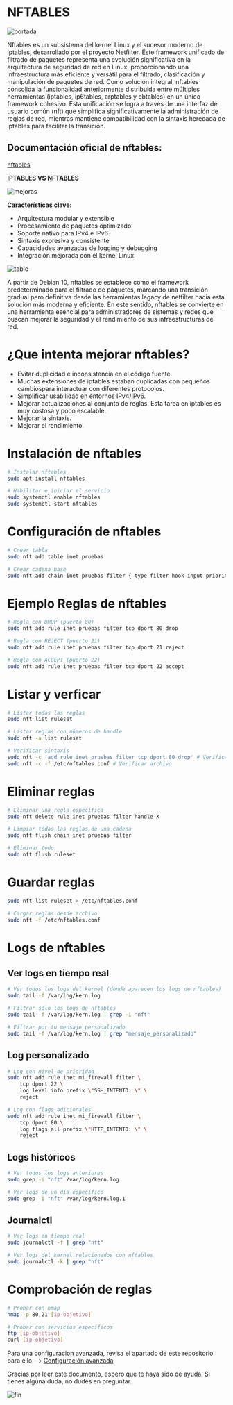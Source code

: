 # NFTABLES
![portada](image-1.png)

Nftables es un subsistema del kernel Linux y el sucesor moderno de iptables, desarrollado por el proyecto Netfilter. Este framework unificado de filtrado de paquetes representa una evolución significativa en la arquitectura de seguridad de red en Linux, proporcionando una infraestructura más eficiente y versátil para el filtrado, clasificación y manipulación de paquetes de red.
Como solución integral, nftables consolida la funcionalidad anteriormente distribuida entre múltiples herramientas (iptables, ip6tables, arptables y ebtables) en un único framework cohesivo. Esta unificación se logra a través de una interfaz de usuario común (nft) que simplifica significativamente la administración de reglas de red, mientras mantiene compatibilidad con la sintaxis heredada de iptables para facilitar la transición.



## Documentación oficial de nftables:

 [nftables](https://wiki.nftables.org/wiki-nftables/index.php/Main_Page)

**IPTABLES VS NFTABLES**

![mejoras](image-2.png)

**Características clave:**
-  Arquitectura modular y extensible
-  Procesamiento de paquetes optimizado
-  Soporte nativo para IPv4 e IPv6- 
-  Sintaxis expresiva y consistente
-  Capacidades avanzadas de logging y debugging
-  Integración mejorada con el kernel Linux

![table](image.png)

A partir de Debian 10, nftables se establece como el framework predeterminado para el filtrado de paquetes, marcando una transición gradual pero definitiva desde las herramientas legacy de netfilter hacia esta solución más moderna y eficiente. En este sentido, nftables se convierte en una herramienta esencial para administradores de sistemas y redes que buscan mejorar la seguridad y el rendimiento de sus infraestructuras de red.

# ¿Que intenta mejorar nftables?

- Evitar duplicidad e inconsistencia en el código fuente.
- Muchas extensiones de iptables estaban duplicadas con pequeños cambiospara interactuar con diferentes protocolos.
- Simplificar usabilidad en entornos IPv4/IPv6.
- Mejorar actualizaciones al conjunto de reglas. Esta tarea en iptables es muy costosa y poco escalable.
- Mejorar la sintaxis.
- Mejorar el rendimiento.


# Instalación de nftables

```bash
# Instalar nftables
sudo apt install nftables

# Habilitar e iniciar el servicio
sudo systemctl enable nftables
sudo systemctl start nftables
```

# Configuración de nftables

```bash
# Crear tabla
sudo nft add table inet pruebas

# Crear cadena base
sudo nft add chain inet pruebas filter { type filter hook input priority 0 \; }
```

# Ejemplo Reglas de nftables

```bash
# Regla con DROP (puerto 80)
sudo nft add rule inet pruebas filter tcp dport 80 drop

# Regla con REJECT (puerto 21)
sudo nft add rule inet pruebas filter tcp dport 21 reject

# Regla con ACCEPT (puerto 22)
sudo nft add rule inet pruebas filter tcp dport 22 accept
```

# Listar y verficar

```bash
# Listar todas las reglas
sudo nft list ruleset

# Listar reglas con números de handle
sudo nft -a list ruleset

# Verificar sintaxis
sudo nft -c 'add rule inet pruebas filter tcp dport 80 drop' # Verificar regla
sudo nft -c -f /etc/nftables.conf # Verificar archivo
```

# Eliminar reglas

```bash
# Eliminar una regla específica
sudo nft delete rule inet pruebas filter handle X

# Limpiar todas las reglas de una cadena
sudo nft flush chain inet pruebas filter

# Eliminar todo
sudo nft flush ruleset
```

# Guardar reglas

```bash
sudo nft list ruleset > /etc/nftables.conf

# Cargar reglas desde archivo
sudo nft -f /etc/nftables.conf
```
# Logs de nftables

## Ver logs en tiempo real

```bash
# Ver todos los logs del kernel (donde aparecen los logs de nftables)
sudo tail -f /var/log/kern.log

# Filtrar solo los logs de nftables
sudo tail -f /var/log/kern.log | grep -i "nft"

# Filtrar por tu mensaje personalizado
sudo tail -f /var/log/kern.log | grep "mensaje_personalizado"

```

## Log personalizado

```bash
# Log con nivel de prioridad
sudo nft add rule inet mi_firewall filter \
    tcp dport 22 \
    log level info prefix \"SSH_INTENTO: \" \
    reject

# Log con flags adicionales
sudo nft add rule inet mi_firewall filter \
    tcp dport 80 \
    log flags all prefix \"HTTP_INTENTO: \" \
    reject
```
## Logs históricos

```bash
# Ver todos los logs anteriores
sudo grep -i "nft" /var/log/kern.log

# Ver logs de un día específico
sudo grep -i "nft" /var/log/kern.log.1
```
## Journalctl

```bash
# Ver logs en tiempo real
sudo journalctl -f | grep "nft"

# Ver logs del kernel relacionados con nftables
sudo journalctl -k | grep "nft"
```


# Comprobación de reglas

```bash
# Probar con nmap
nmap -p 80,21 [ip-objetivo]

# Probar con servicios específicos
ftp [ip-objetivo]
curl [ip-objetivo]
```

Para una configuracion avanzada, revisa el apartado de este repositorio para ello --> [Configuración avanzada](#configuración-avanzada.md)


Gracias por leer este documento, espero que te haya sido de ayuda. Si tienes alguna duda, no dudes en preguntar.


![fin](image-3.png)
